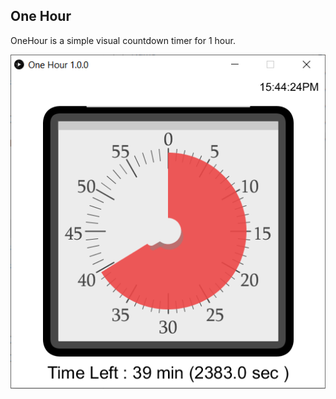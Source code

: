 ## One Hour

OneHour is a simple visual countdown timer for 1 hour. 

![Cover](https://github.com/hyeanwooyang/onehour/blob/master/docs/onehour-cover.PNG)
